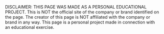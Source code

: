 DISCLAIMER: THIS PAGE WAS MADE AS A PERSONAL EDUCATIONAL PROJECT. This is NOT the official site of the company or brand identified on the page.
The creator of this page is NOT affiliated with the company or brand in any way. This page is a personal project made in connection with an educational exercise.
